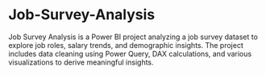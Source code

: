 # Job-Survey-Analysis
Job Survey Analysis is a Power BI project analyzing a job survey dataset to explore job roles, salary trends, and demographic insights. The project includes data cleaning using Power Query, DAX calculations, and various visualizations to derive meaningful insights.
